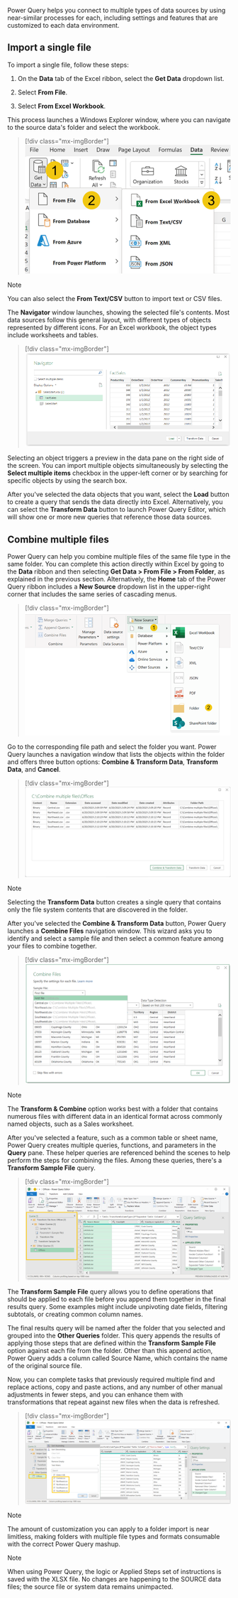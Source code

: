 Power Query helps you connect to multiple types of data sources by using near-similar processes for each, including settings and features that are customized to each data environment.

## Import a single file

To import a single file, follow these steps:

1. On the **Data** tab of the Excel ribbon, select the **Get Data** dropdown list.

1. Select **From File**.

1. Select **From Excel Workbook**.

This process launches a Windows Explorer window, where you can navigate to the source data's folder and select the workbook.

> [!div class="mx-imgBorder"]
> [![Screenshot of importing a single file from the Excel ribbon.](../media/3-1-workbook.png)](../media/3-1-workbook.png#lightbox)

> [!NOTE]
> You can also select the **From Text/CSV** button to import text or CSV files.

The **Navigator** window launches, showing the selected file's contents. Most data sources follow this general layout, with different types of objects represented by different icons. For an Excel workbook, the object types include worksheets and tables.

> [!div class="mx-imgBorder"]
> [![Screenshot of the Navigator window displaying FactSales.](../media/3-2-navigator.png)](../media/3-2-navigator.png#lightbox)

Selecting an object triggers a preview in the data pane on the right side of the screen. You can import multiple objects simultaneously by selecting the **Select multiple items** checkbox in the upper-left corner or by searching for specific objects by using the search box.

After you've selected the data objects that you want, select the **Load** button to create a query that sends the data directly into Excel. Alternatively, you can select the **Transform Data** button to launch Power Query Editor, which will show one or more new queries that reference those data sources.

## Combine multiple files

Power Query can help you combine multiple files of the same file type in the same folder. You can complete this action directly within Excel by going to the **Data** ribbon and then selecting **Get Data > From File > From Folder**, as explained in the previous section. Alternatively, the **Home** tab of the Power Query ribbon includes a **New Source** dropdown list in the upper-right corner that includes the same series of cascading menus.

> [!div class="mx-imgBorder"]
> [![Screenshot of the Power Query Editor window with Home > New Sources window displayed.](../media/3-3-new-source.png)](../media/3-3-new-source.png#lightbox)

Go to the corresponding file path and select the folder you want. Power Query launches a navigation window that lists the objects within the folder and offers three button options: **Combine & Transform Data**, **Transform Data**, and **Cancel**.

> [!div class="mx-imgBorder"]
> [![Screenshot of the Combine User Interface window with files in the folder.](../media/3-4-files.png)](../media/3-4-files.png#lightbox)

> [!NOTE]
> Selecting the **Transform Data** button creates a single query that contains only the file system contents that are discovered in the folder.

After you've selected the **Combine & Transform Data** button, Power Query launches a **Combine Files** navigation window. This wizard asks you to identify and select a sample file and then select a common feature among your files to combine together.

> [!div class="mx-imgBorder"]
> [![Screenshot example of the Combine Files navigation window.](../media/3-5-sample.png)](../media/3-5-sample.png#lightbox)

> [!NOTE]
> The **Transform & Combine** option works best with a folder that contains numerous files with different data in an identical format across commonly named objects, such as a Sales worksheet.

After you've selected a feature, such as a common table or sheet name, Power Query creates multiple queries, functions, and parameters in the **Query** pane. These helper queries are referenced behind the scenes to help perform the steps for combining the files. Among these queries, there's a **Transform Sample File** query.

> [!div class="mx-imgBorder"]
> [![Screenshot of the Query Pane with the Helper Queries folder containing parameters, functions, and queries.](../media/3-6-query-pane.png)](../media/3-6-query-pane.png#lightbox)

The **Transform Sample File** query allows you to define operations that should be applied to each file before you append them together in the final results query. Some examples might include unpivoting date fields, filtering subtotals, or creating common column names.

The final results query will be named after the folder that you selected and grouped into the **Other Queries** folder. This query appends the results of applying those steps that are defined within the **Transform Sample File** option against each file from the folder. Other than this append action, Power Query adds a column called Source Name, which contains the name of the original source file.

Now, you can complete tasks that previously required multiple find and replace actions, copy and paste actions, and any number of other manual adjustments in fewer steps, and you can enhance them with transformations that repeat against new files when the data is refreshed.

> [!div class="mx-imgBorder"]
> [![Screenshot of the Power Query Editor window with all five office location CSV files combined into one Office query or table.](../media/3-7-office-query.png)](../media/3-7-office-query.png#lightbox)

> [!NOTE]
> The amount of customization you can apply to a folder import is near limitless, making folders with multiple file types and formats consumable with the correct Power Query mashup.

> [!NOTE]
> When using Power Query, the logic or Applied Steps set of instructions is saved with the XLSX file. No changes are happening to the SOURCE data files; the source file or system data remains unimpacted.
